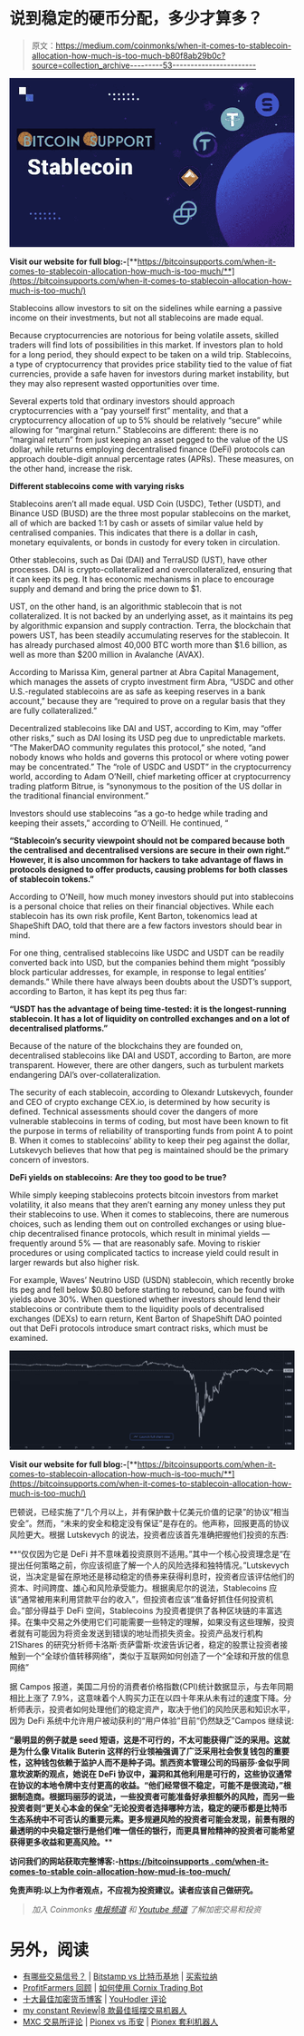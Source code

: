 # 说到稳定的硬币分配，多少才算多？

> 原文：<https://medium.com/coinmonks/when-it-comes-to-stablecoin-allocation-how-much-is-too-much-b80f8ab29b0c?source=collection_archive---------53----------------------->

![](img/be94a68382e82fb3c699ef06843d1eec.png)

**Visit our website for full blog:-**[**https://bitcoinsupports.com/when-it-comes-to-stablecoin-allocation-how-much-is-too-much/**](https://bitcoinsupports.com/when-it-comes-to-stablecoin-allocation-how-much-is-too-much/)

Stablecoins allow investors to sit on the sidelines while earning a passive income on their investments, but not all stablecoins are made equal.

Because cryptocurrencies are notorious for being volatile assets, skilled traders will find lots of possibilities in this market. If investors plan to hold for a long period, they should expect to be taken on a wild trip. Stablecoins, a type of cryptocurrency that provides price stability tied to the value of fiat currencies, provide a safe haven for investors during market instability, but they may also represent wasted opportunities over time.

Several experts told that ordinary investors should approach cryptocurrencies with a “pay yourself first” mentality, and that a cryptocurrency allocation of up to 5% should be relatively “secure” while allowing for “marginal return.” Stablecoins are different: there is no “marginal return” from just keeping an asset pegged to the value of the US dollar, while returns employing decentralised finance (DeFi) protocols can approach double-digit annual percentage rates (APRs). These measures, on the other hand, increase the risk.

**Different stablecoins come with varying risks**

Stablecoins aren’t all made equal. USD Coin (USDC), Tether (USDT), and Binance USD (BUSD) are the three most popular stablecoins on the market, all of which are backed 1:1 by cash or assets of similar value held by centralised companies. This indicates that there is a dollar in cash, monetary equivalents, or bonds in custody for every token in circulation.

Other stablecoins, such as Dai (DAI) and TerraUSD (UST), have other processes. DAI is crypto-collateralized and overcollateralized, ensuring that it can keep its peg. It has economic mechanisms in place to encourage supply and demand and bring the price down to $1.

UST, on the other hand, is an algorithmic stablecoin that is not collateralized. It is not backed by an underlying asset, as it maintains its peg by algorithmic expansion and supply contraction. Terra, the blockchain that powers UST, has been steadily accumulating reserves for the stablecoin. It has already purchased almost 40,000 BTC worth more than $1.6 billion, as well as more than $200 million in Avalanche (AVAX).

According to Marissa Kim, general partner at Abra Capital Management, which manages the assets of crypto investment firm Abra, “USDC and other U.S.-regulated stablecoins are as safe as keeping reserves in a bank account,” because they are “required to prove on a regular basis that they are fully collateralized.”

Decentralized stablecoins like DAI and UST, according to Kim, may “offer other risks,” such as DAI losing its USD peg due to unpredictable markets. “The MakerDAO community regulates this protocol,” she noted, “and nobody knows who holds and governs this protocol or where voting power may be concentrated.” The “role of USDC and USDT” in the cryptocurrency world, according to Adam O’Neill, chief marketing officer at cryptocurrency trading platform Bitrue, is “synonymous to the position of the US dollar in the traditional financial environment.”

Investors should use stablecoins “as a go-to hedge while trading and keeping their assets,” according to O’Neill. He continued, “

**“Stablecoin’s security viewpoint should not be compared because both the centralised and decentralised versions are secure in their own right.” However, it is also uncommon for hackers to take advantage of flaws in protocols designed to offer products, causing problems for both classes of stablecoin tokens.”**

According to O’Neill, how much money investors should put into stablecoins is a personal choice that relies on their financial objectives. While each stablecoin has its own risk profile, Kent Barton, tokenomics lead at ShapeShift DAO, told that there are a few factors investors should bear in mind.

For one thing, centralised stablecoins like USDC and USDT can be readily converted back into USD, but the companies behind them might “possibly block particular addresses, for example, in response to legal entities’ demands.” While there have always been doubts about the USDT’s support, according to Barton, it has kept its peg thus far:

**“USDT has the advantage of being time-tested: it is the longest-running stablecoin. It has a lot of liquidity on controlled exchanges and on a lot of decentralised platforms.”**

Because of the nature of the blockchains they are founded on, decentralised stablecoins like DAI and USDT, according to Barton, are more transparent. However, there are other dangers, such as turbulent markets endangering DAI’s over-collateralization.

The security of each stablecoin, according to Olexandr Lutskevych, founder and CEO of crypto exchange CEX.io, is determined by how security is defined. Technical assessments should cover the dangers of more vulnerable stablecoins in terms of coding, but most have been known to fit the purpose in terms of reliability of transporting funds from point A to point B. When it comes to stablecoins’ ability to keep their peg against the dollar, Lutskevych believes that how that peg is maintained should be the primary concern of investors.

**DeFi yields on stablecoins: Are they too good to be true?**

While simply keeping stablecoins protects bitcoin investors from market volatility, it also means that they aren’t earning any money unless they put their stablecoins to use. When it comes to stablecoins, there are numerous choices, such as lending them out on controlled exchanges or using blue-chip decentralised finance protocols, which result in minimal yields — frequently around 5% — that are reasonably safe. Moving to riskier procedures or using complicated tactics to increase yield could result in larger rewards but also higher risk.

For example, Waves’ Neutrino USD (USDN) stablecoin, which recently broke its peg and fell below $0.80 before starting to rebound, can be found with yields above 30%. When questioned whether investors should lend their stablecoins or contribute them to the liquidity pools of decentralised exchanges (DEXs) to earn return, Kent Barton of ShapeShift DAO pointed out that DeFi protocols introduce smart contract risks, which must be examined.

![](img/3ccb4999077cce487c4ee69f5e3d7c0f.png)

**Visit our website for full blog:-**[**https://bitcoinsupports.com/when-it-comes-to-stablecoin-allocation-how-much-is-too-much/**](https://bitcoinsupports.com/when-it-comes-to-stablecoin-allocation-how-much-is-too-much/)

巴顿说，已经实施了“几个月以上，并有保护数十亿美元价值的记录”的协议“相当安全”。然而，“未来的安全和稳定没有保证”是存在的。他声称，回报更高的协议风险更大。根据 Lutskevych 的说法，投资者应该首先准确把握他们投资的东西:

**“仅仅因为它是 DeFi 并不意味着投资原则不适用。”其中一个核心投资理念是“在提出任何策略之前，你应该彻底了解一个人的风险选择和独特情况。”Lutskevych 说，当决定是留在原地还是移动稳定的债券来获得利息时，投资者应该评估他们的资本、时间跨度、雄心和风险承受能力。根据奥尼尔的说法，Stablecoins 应该“通常被用来利用贷款平台的收入”，但投资者应该“准备好抓住任何投资机会。”部分得益于 DeFi 空间，Stablecoins 为投资者提供了各种区块链的丰富选择。在集中交易之外使用它们可能需要一些特定的理解，如果没有这些理解，投资者就有可能因为将资金发送到错误的地址而损失资金。投资产品发行机构 21Shares 的研究分析师卡洛斯·贡萨雷斯·坎波告诉记者，稳定的股票让投资者接触到一个“全球价值转移网络”，类似于互联网如何创造了一个“全球和开放的信息网络”

据 Campos 报道，美国二月份的消费者价格指数(CPI)统计数据显示，与去年同期相比上涨了 7.9%，这意味着个人购买力正在以四十年来从未有过的速度下降。分析师表示，投资者如何处理他们的稳定资产，取决于他们的风险厌恶和知识水平，因为 DeFi 系统中允许用户被动获利的“用户体验”目前“仍然缺乏”Campos 继续说:

**“最明显的例子就是 seed 短语，这是不可行的，不太可能获得广泛的采用。这就是为什么像 Vitalik Buterin 这样的行业领袖强调了广泛采用社会恢复钱包的重要性，这种钱包依赖于监护人而不是种子词。凯西资本管理公司的玛丽莎·金似乎同意坎波斯的观点，她说在 DeFi 协议中，漏洞和其他利用是可行的，这些协议通常在协议的本地令牌中支付更高的收益。“他们经常很不稳定，可能不是很流动，”根据制造商。根据玛丽莎的说法，一些投资者可能准备好承担额外的风险，而另一些投资者则“更关心本金的保全”无论投资者选择哪种方法，稳定的硬币都是比特币生态系统中不可否认的重要元素。更多规避风险的投资者可能会发现，前景有限的最透明的中央稳定银行是他们唯一信任的银行，而更具冒险精神的投资者可能希望获得更多收益和更高风险。**** 

**访问我们的网站获取完整博客:-**[**https://bitcoinsupports . com/when-it-comes-to-stable coin-allocation-how-mud-is-too-much/**](https://bitcoinsupports.com/when-it-comes-to-stablecoin-allocation-how-much-is-too-much/)

**免责声明:以上为作者观点，不应视为投资建议。读者应该自己做研究。**

> *加入 Coinmonks* [*电报频道*](https://t.me/coincodecap) *和* [*Youtube 频道*](https://www.youtube.com/c/coinmonks/videos) *了解加密交易和投资*

# 另外，阅读

*   [有哪些交易信号？](https://coincodecap.com/trading-signal) | [Bitstamp vs 比特币基地](https://coincodecap.com/bitstamp-coinbase) | [买索拉纳](https://coincodecap.com/buy-solana)
*   [ProfitFarmers 回顾](https://coincodecap.com/profitfarmers-review) | [如何使用 Cornix Trading Bot](https://coincodecap.com/cornix-trading-bot)
*   [十大最佳加密货币博客](https://coincodecap.com/best-cryptocurrency-blogs) | [YouHodler 评论](https://coincodecap.com/youhodler-review)
*   [my constant Review](https://coincodecap.com/myconstant-review)|[8 款最佳摇摆交易机器人](https://coincodecap.com/best-swing-trading-bots)
*   [MXC 交易所评论](/coinmonks/mxc-exchange-review-3af0ec1cba8c) | [Pionex vs 币安](https://coincodecap.com/pionex-vs-binance) | [Pionex 套利机器人](https://coincodecap.com/pionex-arbitrage-bot)